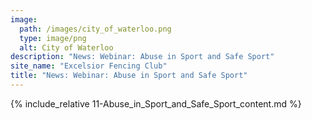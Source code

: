 ```yaml
---
image:
  path: /images/city_of_waterloo.png
  type: image/png
  alt: City of Waterloo
description: "News: Webinar: Abuse in Sport and Safe Sport"
site_name: "Excelsior Fencing Club"
title: "News: Webinar: Abuse in Sport and Safe Sport"
---
```


{% include_relative 11-Abuse_in_Sport_and_Safe_Sport_content.md %}
